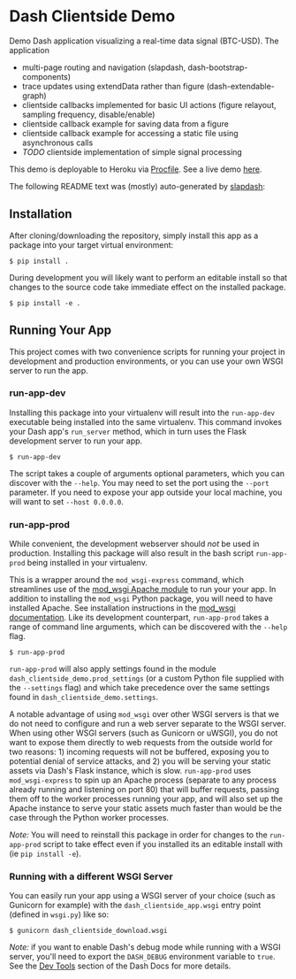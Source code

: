# Dash Clientside Demo

Demo Dash application visualizing a real-time data signal (BTC-USD). The application
- multi-page routing and navigation (slapdash, dash-bootstrap-components)
- trace updates using extendData rather than figure (dash-extendable-graph)
- clientside callbacks implemented for basic UI actions (figure relayout, sampling frequency, disable/enable)
- clientside callback example for saving data from a figure
- clientside callback example for accessing a static file using asynchronous calls
- *TODO* clientside implementation of simple signal processing

This demo is deployable to Heroku via [Procfile](Procfile). See a live demo [here](https://dash-clientside-demo.herokuapp.com/).

The following README text was (mostly) auto-generated by [slapdash](https://github.com/ned2/slapdash):

## Installation

After cloning/downloading the repository, simply install this app as a package
into your target virtual environment:

    $ pip install .

During development you will likely want to perform an editable install so that
changes to the source code take immediate effect on the installed package.

    $ pip install -e .


## Running Your App

This project comes with two convenience scripts for running your project in
development and production environments, or you can use your own WSGI server to
run the app.


### run-app-dev

Installing this package into your virtualenv will result into the `run-app-dev`
executable being installed into the same virtualenv. This command invokes your
Dash app's `run_server` method, which in turn uses the Flask development server
to run your app.

    $ run-app-dev

The script takes a couple of arguments optional parameters, which you can
discover with the `--help`. You may need to set the port using the `--port`
parameter. If you need to expose your app outside your local machine, you will
want to set `--host 0.0.0.0`.


### run-app-prod

While convenient, the development webserver should *not* be used in
production. Installing this package will also result in the bash script
`run-app-prod` being installed in your virtualenv.

This is a wrapper around the `mod_wsgi-express` command, which
streamlines use of the [mod_wsgi Apache
module](https://pypi.org/project/mod_wsgi/) to run your your app. In addition to
installing the `mod_wsgi` Python package, you will need to have installed
Apache. See installation instructions in the [mod_wsgi
documentation](https://pypi.org/project/mod_wsgi/). Like its development
counterpart, `run-app-prod` takes a range of command line arguments, which
can be discovered with the `--help` flag.

    $ run-app-prod

`run-app-prod` will also apply settings found in the
module `dash_clientside_demo.prod_settings` (or a custom Python file
supplied with the `--settings` flag) and which take precedence over the same
settings found in `dash_clientside_demo.settings`.

A notable advantage of using `mod_wsgi` over other WSGI servers is that we do
not need to configure and run a web server separate to the WSGI server. When
using other WSGI servers (such as Gunicorn or uWSGI), you do not want to expose
them directly to web requests from the outside world for two reasons: 1)
incoming requests will not be buffered, exposing you to potential denial of
service attacks, and 2) you will be serving your static assets via Dash's Flask
instance, which is slow. `run-app-prod` uses `mod_wsgi-express` to spin up an
Apache process (separate to any process already running and listening on port
80) that will buffer requests, passing them off to the worker processes running
your app, and will also set up the Apache instance to serve your static assets
much faster than would be the case through the Python worker processes.

_Note:_ You will need to reinstall this package in order for changes to the
`run-app-prod` script to take effect even if you installed its an editable
install with (ie `pip install -e`).


### Running with a different WSGI Server

You can easily run your app using a WSGI server of your choice (such as Gunicorn
for example) with the `dash_clientside_app.wsgi` entry point
(defined in `wsgi.py`) like so:

    $ gunicorn dash_clientside_download.wsgi

_Note:_ if you want to enable Dash's debug mode while running with a WSGI server,
you'll need to export the `DASH_DEBUG` environment variable to `true`. See the
[Dev Tools](https://dash.plot.ly/devtools) section of the Dash Docs for more
details.
